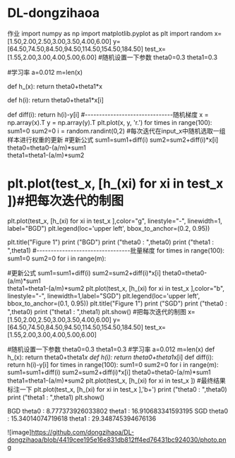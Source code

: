# DL-dongzihaoa
作业
import numpy as np
import matplotlib.pyplot as plt
import random
x=[1.50,2.00,2.50,3.00,3.50,4.00,6.00]
y=[64.50,74.50,84.50,94.50,114.50,154.50,184.50]
test_x=[1.55,2.00,3.00,4.00,5.00,6.00]
#随机设置一下参数
theta0=0.3
theta1=0.3

#学习率
a=0.012
m=len(x)

def h_(x):
    return theta0+theta1*x 

def h(i):
    return theta0+theta1*x[i]

def diff(i):
    return h(i)-y[i]
#-------------------------------随机梯度
x = np.array(x).T
y = np.array(y).T
plt.plot(x, y, 'r.')
for times in range(100):
    sum1=0
    sum2=0
    i = random.randint(0,2)  #每次迭代在input_x中随机选取一组样本进行权重的更新
    #更新公式
    sum1=sum1+diff(i)
    sum2=sum2+diff(i)*x[i]
    theta0=theta0-(a/m)*sum1   
    theta1=theta1-(a/m)*sum2
   # plt.plot(test_x,  [h_(xi)  for xi in test_x ])#把每次迭代的制图
plt.plot(test_x,  [h_(xi)  for xi in test_x ],color="g", linestyle="-", linewidth=1, label="BGD")
plt.legend(loc='upper left', bbox_to_anchor=(0.2, 0.95))

plt.title("Figure 1")
print ("BGD")
print ("theta0 : ",theta0)
print ("theta1 : ",theta1)
#---------------------------------批量梯度
for times in range(100):
    sum1=0
    sum2=0
    for i in range(m):
   
   #更新公式
      sum1=sum1+diff(i)
      sum2=sum2+diff(i)*x[i]
      theta0=theta0-(a/m)*sum1   
      theta1=theta1-(a/m)*sum2
plt.plot(test_x,  [h_(xi)  for xi in test_x ],color="b", linestyle="-", linewidth=1,label="SGD")
plt.legend(loc='upper left', bbox_to_anchor=(0.1, 0.95))
plt.title("Figure 1")
print ("SGD")
print ("theta0 : ",theta0)
print ("theta1 : ",theta1)
plt.show()
#把每次迭代的制图
x=[1.50,2.00,2.50,3.00,3.50,4.00,6.00]
y=[64.50,74.50,84.50,94.50,114.50,154.50,184.50]
test_x=[1.55,2.00,3.00,4.00,5.00,6.00]

#随机设置一下参数
theta0=0.3
theta1=0.3
#学习率
a=0.012
m=len(x)
def h_(x):
    return theta0+theta1*x 
def h(i):
    return theta0+theta1*x[i]
def diff(i):
    return h(i)-y[i]
for times in range(100):
    sum1=0
    sum2=0
    for i in range(m):
        sum1=sum1+diff(i)
        sum2=sum2+diff(i)*x[i]
        theta0=theta0-(a/m)*sum1
        theta1=theta1-(a/m)*sum2
        plt.plot(test_x,  [h_(xi)  for xi in test_x ])
#最终结果标注一下
plt.plot(test_x,  [h_(xi)  for xi in test_x ],'b+')
print ("theta0 : ",theta0)
print ("theta1 : ",theta1)
plt.show()

BGD
theta0 :  8.777373926033802
theta1 :  16.910683341593195
SGD
theta0 :  15.34014074719618
theta1 :  29.348745394676136

![image]https://github.com/dongzihaoa/DL-dongzihaoa/blob/4419cee195e16e831db812ff4ed76431bc924030/photo.png


